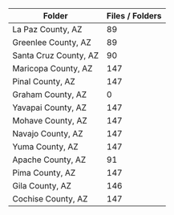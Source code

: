 | Folder                |   Files / Folders |
|-----------------------|-------------------|
| La Paz County, AZ     |                89 |
| Greenlee County, AZ   |                89 |
| Santa Cruz County, AZ |                90 |
| Maricopa County, AZ   |               147 |
| Pinal County, AZ      |               147 |
| Graham County, AZ     |                 0 |
| Yavapai County, AZ    |               147 |
| Mohave County, AZ     |               147 |
| Navajo County, AZ     |               147 |
| Yuma County, AZ       |               147 |
| Apache County, AZ     |                91 |
| Pima County, AZ       |               147 |
| Gila County, AZ       |               146 |
| Cochise County, AZ    |               147 |